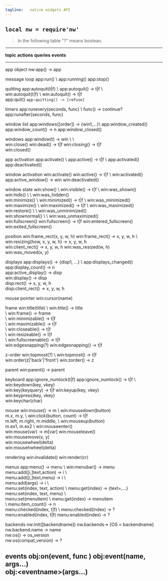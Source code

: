 ```yaml
---
tagline:   native widgets API
---
```


## `local nw = require'nw'`

> In the following table "?" means boolean.

-----------------------------------------------------------------------------------------------------------------
__topic__			__actions__								__queries__									__events__
----------------- -------------------------------- ----------------------------------- --------------------------
app object														nw:app() -> app

message loop		app:run() \								app:running()
						app:stop()

quitting				app:autoquit(t|f) \					app:autoquit() -> t|f \					\
						win:autoquit(t|f) \					win:autoquit() -> t|f					\
						app:quit()																				`app:quitting() -> [refuse]`

timers				app:runevery(seconds, func) \														func() -> continue?
						app:runafter(seconds, func)

window list														app:windows([order]) -> {win1,...}\	app:window_created() \
																	app:window_count() -> n  				app:window_closed()

windows				app:window(t) -> win \				\												\
						win:close() 							win:dead() -> t|f							win:closing() -> t|f \
																													win:closed()

app activation		app:activate()	\						app:active() -> t|f \					app:activated() \
																													app:deactivated()

window activation	win:activate()							win:active() -> t|f \					win:activated() \
																	app:active_window() -> win				win:deactivated()

window state		win:show() \							win:visible() -> t|f \					win:was_shown() \
						win:hide() \							\												win:was_hidden() \
						win:minimize() \						win:minimized() -> t|f \				win:was_minimized() \
						win:maximize() \						win:maximized() -> t|f \				win:was_maximized() \
						win:restore() \						\												win:was_unminimized() \
						win:shownormal() \					\												win:was_unmaximized() \
						win:fullscreen()						win:fullscreen() -> t|f					win:entered_fullscreen() \
																													win:exited_fullscreen()

position				win:frame_rect(x, y, w, h)			win:frame_rect() -> x, y, w, h \		win:resizing(how, x, y, w, h) -> x, y, w, h \
																	win:client_rect() -> x, y, w, h		win:was_resized(w, h) \
																													win:was_moved(x, y)

displays															app:displays() -> {disp1, ...} \		app:displays_changed()
																	app:display_count() -> n \
																	app:active_display() -> disp \
																	win:display() -> disp \
																	disp:rect() -> x, y, w, h \
																	disp:client_rect() -> x, y, w, h

mouse pointer		win:cursor(name)

frame					win:title(title) \					win:title() -> title \
						\											win:frame() -> frame \
						\											win:minimizable() -> t|f \
						\											win:maximizable() -> t|f \
						\											win:closeable() -> t|f \
						\											win:resizeable() -> t|f \
						\											win:fullscreenable() -> t|f \
						win:edgesnapping(?)					win:edgesnapping() -> t|f

z-order				win:topmost(?) \						win:topmost() -> t|f \
						win:order(z|'back'|'front')		win:zorder() -> z

parent															win:parent() -> parent

keyboard				app:ignore_numlock(t|f)				app:ignore_numlock() -> t|f \			win:keydown(key, vkey) \
																	win:key(keyquery) -> t|f				win:keyup(key, vkey) \
																													win:keypress(key, vkey) \
																													win:keychar(char)

mouse																win:mouse() -> m \						win:mousedown(button) \
																	m.x, m.y, \									win:click(button, count) -> t|f \
																	m.left, m.right, m.middle, \			win:mouseup(button) \
																	m.ex1, m.ex2 \								win:mouseenter() \
																	win:mouse(var) -> m[var]				win:mouseleave() \
																													win:mousemove(x, y) \
																													win:mousewheel(delta) \
																													win:mousehwheel(delta)

rendering			win:invalidate()																		win:render(cr)

menus					app:menu() -> menu \					win:menubar() -> menu \
						menu:add([i,]text,action) -> i \	\
						menu:add([i,]text,menu) -> i \	\
						menu:add(args) -> i \				\
						menu:set(index, text, action) \	menu:get(index) -> {text=,...} \
						menu:set(index, text, menu) \		\
						menu:set(menuitem) \					menu:get(index) -> menuitem \
						\											menu:item_count() -> n \
						menu:checked(index, t|f) \			menu:checked(index) -> ? \
						menu:enabled(index, t|f)			menu:enabled(index) -> ?

backends				nw:init([backendname]) 				nw.backends-> {OS = backendname} \
																	nw.backend.name -> name \
																	nw:os() -> os_version \
																	nw:os(compat_version) -> ?

events				obj:on(event, func		) 															obj:event(name, args...) \
																													obj:\<eventname\>(args...)
-----------------------------------------------------------------------------------------------------------------
